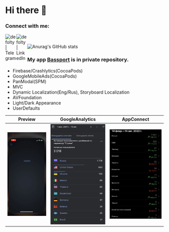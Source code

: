 # Hi there 👋 
### Connect with me: 
[<img align="left" alt="defolty | Telegram" width="35px" src="https://img.icons8.com/color/344/telegram-app--v1.png" />][Telegram]
[<img align="left" alt="defolty | LinkedIn" width="35px" src="https://img.icons8.com/officel/344/linkedin.png" />][linkedin] 
<br /> 

![Anurag's GitHub stats](https://github-readme-stats.vercel.app/api?username=defolty&theme=graywhite&bg_color=DEG,64A8FA,D8A3FF&show_icons=true&hide=issues&count_private=true&border_radius=25)

[linkedin]: https://linkedin.com/in/nikitanesporov 
[Telegram]: http://t.me/nikitanesporov/  

### My app [Bassport](https://apps.apple.com/us/app/bassport/id1573554303) is in private repository.   
- Firebase/Crashlytics(CocoaPods)
- GoogleMobileAds(CocoaPods)
- PanModal(SPM)
- MVC
- Dynamic Localization(Eng/Rus), Storyboard Localization
- AVFoundation
- Light/Dark Appearance
- UserDefaults 

| Preview | GoogleAnalytics | AppConnect |
:---:|:---:|:---:
![Preview](https://github.com/defolty/defolty/blob/main/Bassport%20Preview.gif) | ![GoogleAnalytics](https://github.com/defolty/defolty/blob/main/Firebase.jpg) | ![AppConnect](https://github.com/defolty/defolty/blob/main/AppConnect.jpg) 
